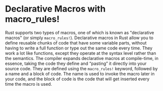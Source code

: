 # Declarative Macros with macro_rules!

Rust supports two types of macros, one of which is known as "declarative macros" (or simply `macro_rules!`). Declarative macros in Rust allow you to define reusable chunks of code that have some variable parts, without having to write a full function or type out the same code every time. They work a lot like functions, except they operate at the syntax level rather than the semantics. The compiler expands declarative macros at compile-time, in essence, taking the code they define and “pasting” it directly into your source code. They are defined using the `macro_rules!` keyword, followed by a name and a block of code. The name is used to invoke the macro later in your code, and the block of code is the code that will get inserted every time the macro is used.